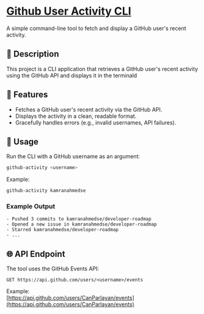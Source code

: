 # [Github User Activity CLI](https://roadmap.sh/projects/github-user-activity)

A simple command-line tool to fetch and display a GitHub user's recent activity.  

## 📝 Description  

This project is a CLI application that retrieves a GitHub user's recent activity using the GitHub API and displays it in the terminald  

## 🚀 Features  

- Fetches a GitHub user's recent activity via the GitHub API.  
- Displays the activity in a clean, readable format.  
- Gracefully handles errors (e.g., invalid usernames, API failures).
  
## 📌 Usage  

Run the CLI with a GitHub username as an argument:  

```sh
github-activity <username>
```  

Example:  
```sh
github-activity kamranahmedse
```  

### Example Output  

```
- Pushed 3 commits to kamranahmedse/developer-roadmap  
- Opened a new issue in kamranahmedse/developer-roadmap  
- Starred kamranahmedse/developer-roadmap  
- ...  
```  

## 🌐 API Endpoint  

The tool uses the GitHub Events API:  

```
GET https://api.github.com/users/<username>/events
```  
Example:  
[https://api.github.com/users/CanParlayan/events](https://api.github.com/users/CanParlayan/events)  

